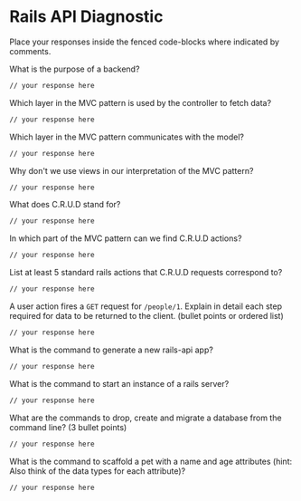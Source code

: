 # Rails API Diagnostic

Place your responses inside the fenced code-blocks where indicated by comments.

What is the purpose of a backend?

```md
// your response here
```

Which layer in the MVC pattern is used by the controller to fetch data?

```md
// your response here
```

Which layer in the MVC pattern communicates with the model?

```md
// your response here
```

Why don't we use views in our interpretation of the MVC pattern?

```md
// your response here
```

What does C.R.U.D stand for?

```md
// your response here
```

In which part of the MVC pattern can we find C.R.U.D actions?

```md
// your response here
```

List at least 5 standard rails actions that C.R.U.D requests correspond to?

```md
// your response here
```

A user action fires a `GET` request for `/people/1`. Explain in detail each step
required for data to be returned to the client. (bullet points or ordered list)

```md
// your response here
```

What is the command to generate a new rails-api app?

```bash
// your response here
```

What is the command to start an instance of a rails server?

```bash
// your response here
```

What are the commands to drop, create and migrate a database from the command
line? (3 bullet points)

```bash
// your response here
```

What is the command to scaffold a pet with a name and age attributes (hint:
Also think of the data types for each attribute)?

```bash
// your response here
```
